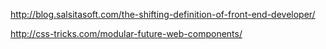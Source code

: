 http://blog.salsitasoft.com/the-shifting-definition-of-front-end-developer/

http://css-tricks.com/modular-future-web-components/
